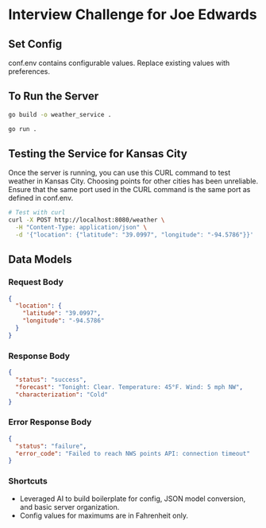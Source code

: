 # Interview Challenge for Joe Edwards

## Set Config
conf.env contains configurable values.  Replace existing values with preferences.

## To Run the Server
```bash
go build -o weather_service .

go run .
```

## Testing the Service for Kansas City
Once the server is running, you can use this CURL command to test weather in Kansas City.  Choosing points for other cities has been unreliable.  Ensure that the same port used in the CURL command is the same port as defined in conf.env.


```bash
# Test with curl
curl -X POST http://localhost:8080/weather \
  -H "Content-Type: application/json" \
  -d '{"location": {"latitude": "39.0997", "longitude": "-94.5786"}}'
```


## Data Models

### Request Body
```json
{
  "location": {
    "latitude": "39.0997",
    "longitude": "-94.5786"
  }
}
```

### Response Body
```json
{
  "status": "success",
  "forecast": "Tonight: Clear. Temperature: 45°F. Wind: 5 mph NW",
  "characterization": "Cold"
}
```

### Error Response Body
```json
{
  "status": "failure",
  "error_code": "Failed to reach NWS points API: connection timeout"
}
```

### Shortcuts
- Leveraged AI to build boilerplate for config, JSON model conversion, and basic server organization.
- Config values for maximums are in Fahrenheit only.